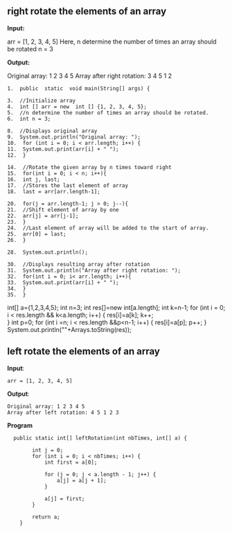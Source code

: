 ## right rotate the elements of an array

**Input:**

arr = [1, 2, 3, 4, 5]
Here, n determine the number of times an array should be rotated
      n = 3

**Output:**

Original array: 1 2 3 4 5
Array after right rotation: 3 4 5 1 2

    1.  public  static  void main(String[] args) {
    
    3.  //Initialize array
    4.  int [] arr = new  int [] {1, 2, 3, 4, 5};
    5.  //n determine the number of times an array should be rotated.
    6.  int n = 3;
    
    8.  //Displays original array
    9.  System.out.println("Original array: ");
    10.  for (int i = 0; i < arr.length; i++) {
    11.  System.out.print(arr[i] + " ");
    12.  }
    
    14.  //Rotate the given array by n times toward right
    15.  for(int i = 0; i < n; i++){
    16.  int j, last;
    17.  //Stores the last element of array
    18.  last = arr[arr.length-1];
    
    20.  for(j = arr.length-1; j > 0; j--){
    21.  //Shift element of array by one
    22.  arr[j] = arr[j-1];
    23.  }
    24.  //Last element of array will be added to the start of array.
    25.  arr[0] = last;
    26.  }
    
    28.  System.out.println();
    
    30.  //Displays resulting array after rotation
    31.  System.out.println("Array after right rotation: ");
    32.  for(int i = 0; i< arr.length; i++){
    33.  System.out.print(arr[i] + " ");
    34.  }
    35.  }



    
  int[] a={1,2,3,4,5};
        int n=3;
        int res[]=new int[a.length];
        int k=n-1;
        for (int i = 0; i < res.length && k<a.length; i++) {
            res[i]=a[k];
            k++;        
        }
        int p=0;
        for (int i =n; i < res.length &&p<n-1; i++) {
            res[i]=a[p];
            p++;
        }
        System.out.println(""+Arrays.toString(res));
## left rotate the elements of an array

**Input**:

    arr = [1, 2, 3, 4, 5]

**Output**:

    Original array: 1 2 3 4 5
    Array after left rotation: 4 5 1 2 3

**Program**

      public static int[] leftRotation(int nbTimes, int[] a) {
    
            int j = 0;
            for (int i = 0; i < nbTimes; i++) {
                int first = a[0];
    
                for (j = 0; j < a.length - 1; j++) {
                    a[j] = a[j + 1];
                }
    
                a[j] = first;
            }
    
            return a;
        }


